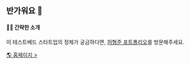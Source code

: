 ## 반가워요 👋

#### 🙋‍♀️ 간략한 소개

이 테스트베드 스타트업의 정체가 궁금하다면, [허형준 포트폴리오](https://hhj.devent.kr/)를 방문해주세요.

[🌎 홈페이지 >](https://devent.kr/)       

<!--

**Here are some ideas to get you started:**

🙋‍♀️ A short introduction - what is your organization all about?
🌈 Contribution guidelines - how can the community get involved?
👩‍💻 Useful resources - where can the community find your docs? Is there anything else the community should know?
🍿 Fun facts - what does your team eat for breakfast?
🧙 Remember, you can do mighty things with the power of [Markdown](https://docs.github.com/github/writing-on-github/getting-started-with-writing-and-formatting-on-github/basic-writing-and-formatting-syntax)
-->
